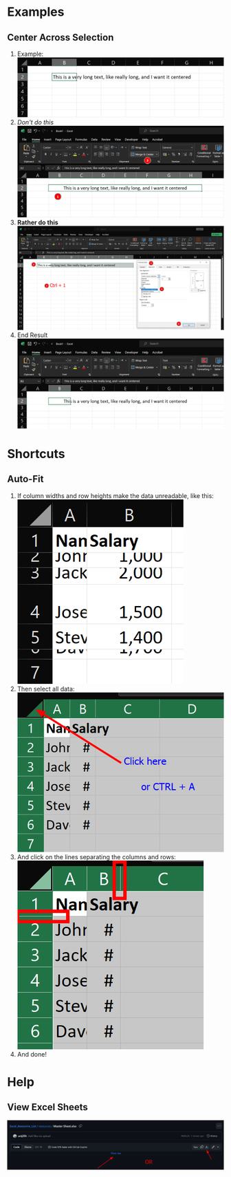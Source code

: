 # Examples

## Center Across Selection

1. Example: ![](assets/Pasted%20image%2020240228104702.png)
2. *Don't do this* ![](assets/Pasted%20image%2020240228104746.png)
3. **Rather do this** ![](assets/Pasted%20image%2020240228104906.png)
4. End Result ![](assets/Pasted%20image%2020240228104925.png)

# Shortcuts

## Auto-Fit

1. If column widths and row heights make the data unreadable, like this: ![200](assets/Pasted%20image%2020240328213103.png)
2. Then select all data: ![200](assets/Pasted%20image%2020240328213441.png)
3. And click on the lines separating the columns and rows: ![200](assets/Pasted%20image%2020240328213531.png)
4. And done!

# Help

## View Excel Sheets

![](assets/Pasted%20image%2020240228211648.png)